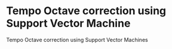# Tempo Octave correction using Support Vector Machine
Tempo Octave correction using Support Vector Machines
